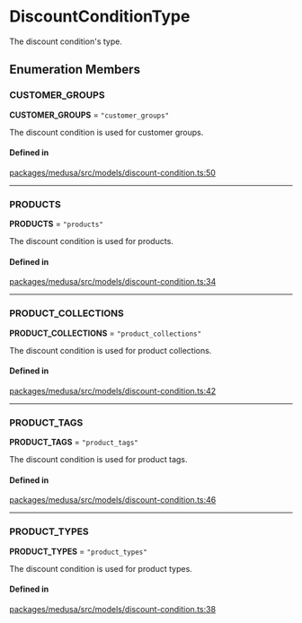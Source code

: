 # DiscountConditionType

The discount condition's type.

## Enumeration Members

### CUSTOMER\_GROUPS

 **CUSTOMER\_GROUPS** = ``"customer_groups"``

The discount condition is used for customer groups.

#### Defined in

[packages/medusa/src/models/discount-condition.ts:50](https://github.com/medusajs/medusa/blob/3d9f5ae63/packages/medusa/src/models/discount-condition.ts#L50)

___

### PRODUCTS

 **PRODUCTS** = ``"products"``

The discount condition is used for products.

#### Defined in

[packages/medusa/src/models/discount-condition.ts:34](https://github.com/medusajs/medusa/blob/3d9f5ae63/packages/medusa/src/models/discount-condition.ts#L34)

___

### PRODUCT\_COLLECTIONS

 **PRODUCT\_COLLECTIONS** = ``"product_collections"``

The discount condition is used for product collections.

#### Defined in

[packages/medusa/src/models/discount-condition.ts:42](https://github.com/medusajs/medusa/blob/3d9f5ae63/packages/medusa/src/models/discount-condition.ts#L42)

___

### PRODUCT\_TAGS

 **PRODUCT\_TAGS** = ``"product_tags"``

The discount condition is used for product tags.

#### Defined in

[packages/medusa/src/models/discount-condition.ts:46](https://github.com/medusajs/medusa/blob/3d9f5ae63/packages/medusa/src/models/discount-condition.ts#L46)

___

### PRODUCT\_TYPES

 **PRODUCT\_TYPES** = ``"product_types"``

The discount condition is used for product types.

#### Defined in

[packages/medusa/src/models/discount-condition.ts:38](https://github.com/medusajs/medusa/blob/3d9f5ae63/packages/medusa/src/models/discount-condition.ts#L38)
